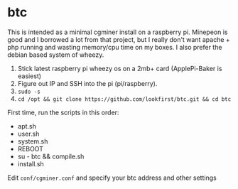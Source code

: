 btc
===
This is intended as a minimal cgminer install on a raspberry pi. Minepeon is good and I borrowed a lot from that project, but I really don't want apache + php running and wasting memory/cpu time on my boxes. I also prefer the debian based system of wheezy.

1. Stick latest raspberry pi wheezy os on a 2mb+ card (ApplePi-Baker is easiest)
2. Figure out IP and SSH into the pi (pi/raspberry).
3. `sudo -s`
4. `cd /opt && git clone https://github.com/lookfirst/btc.git && cd btc`

First time, run the scripts in this order:

* apt.sh
* user.sh
* system.sh
* REBOOT
* su - btc && compile.sh
* install.sh

Edit `conf/cgminer.conf` and specify your btc address and other settings
